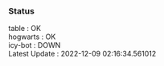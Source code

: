 ### Status


table : OK  
hogwarts : OK  
icy-bot : DOWN  
Latest Update : 2022-12-09 02:16:34.561012

